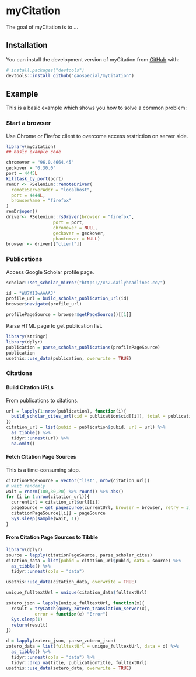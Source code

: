 
<!-- README.md is generated from README.Rmd. Please edit that file -->

# myCitation

<!-- badges: start -->
<!-- badges: end -->

The goal of myCitation is to …

## Installation

You can install the development version of myCitation from
[GitHub](https://github.com/) with:

``` r
# install.packages("devtools")
devtools::install_github("gaospecial/myCitation")
```

## Example

This is a basic example which shows you how to solve a common problem:

### Start a browser

Use Chrome or Firefox client to overcome access restriction on server
side.

``` r
library(myCitation)
## basic example code

chromever = "96.0.4664.45"
geckover = "0.30.0"
port = 4445L
killtask_by_port(port)
remDr <- RSelenium::remoteDriver(
  remoteServerAddr = "localhost",
  port = 4444L,
  browserName = "firefox"
)
remDr$open()
driver<- RSelenium::rsDriver(browser = "firefox",
                  port = port,
                  chromever = NULL,
                  geckover = geckover,
                  phantomver = NULL)
browser <- driver[["client"]]
```

### Publications

Access Google Scholar profile page.

``` r
scholar::set_scholar_mirror("https://xs2.dailyheadlines.cc/")

id = "WU7fIIwAAAAJ"
profile_url = build_scholar_publication_url(id)
browser$navigate(profile_url)
```

``` r
profilePageSource = browser$getPageSource()[[1]]
```

Parse HTML page to get publication list.

``` r
library(stringr)
library(dplyr)
publication = parse_scholar_publications(profilePageSource)
publication
usethis::use_data(publication, overwrite = TRUE)
```

### Citations

#### Build Citation URLs

From publications to citations.

``` r
url = lapply(1:nrow(publication), function(i){
  build_scholar_cites_url(cid = publication$cid[[i]], total = publication$cites[[i]])
})
citation_url = list(pubid = publication$pubid, url = url) %>%
  as_tibble() %>% 
  tidyr::unnest(url) %>%
  na.omit()
```

#### Fetch Citation Page Sources

This is a time-consuming step.

``` r
citationPageSource = vector("list", nrow(citation_url))
# wait randomly
wait = rnorm(100,30,20) %>% round() %>% abs()
for (i in 1:nrow(citation_url)){
  currentUrl = citation_url$url[[i]]
  pageSource = get_pagesource(currentUrl, browser = browser, retry = 3)
  citationPageSource[[i]] = pageSource
  Sys.sleep(sample(wait, 1))
}
```

#### From Citation Page Sources to Tibble

``` r
library(dplyr)
source = lapply(citationPageSource, parse_scholar_cites)
citation_data = list(pubid = citation_url$pubid, data = source) %>%
  as_tibble() %>%
  tidyr::unnest(cols = "data")

usethis::use_data(citation_data, overwrite = TRUE)
```

``` r
unique_fulltextUrl = unique(citation_data$fulltextUrl)
```

``` r
zotero_json = lapply(unique_fulltextUrl, function(x){
  result = tryCatch(query_zotero_translation_server(x),
           error = function(e) "Error")
  Sys.sleep(1)
  return(result)
})
```

``` r
d = lapply(zotero_json, parse_zotero_json)
zotero_data = list(fulltextUrl = unique_fulltextUrl, data = d) %>%
  as_tibble() %>%
  tidyr::unnest(cols = "data") %>%
  tidyr::drop_na(title, publicationTitle, fulltextUrl)
usethis::use_data(zotero_data, overwrite = TRUE)
```
